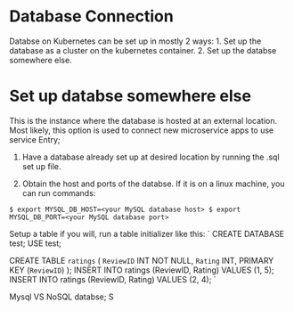 # Database Connection

Databse on Kubernetes can be set up in mostly 2 ways:
    1. Set up the database as a cluster on the kubernetes container.
    2. Set up the databse somewhere else.

# Set up databse somewhere else 

This is the instance where the database is hosted at an external location. Most likely, this option is used to connect new microservice apps to use service Entry;

1. Have a database already set up at desired location by running the .sql set up file. 

2. Obtain the host and ports of the databse. If it is on a linux machine, you can run commands:

`
    $ export MYSQL_DB_HOST=<your MySQL database host>
    $ export MYSQL_DB_PORT=<your MySQL database port>
`

Setup a table if you will, run a table initializer like this: 
`
CREATE DATABASE test;
USE test;

CREATE TABLE `ratings` (
  `ReviewID` INT NOT NULL,
  `Rating` INT,
  PRIMARY KEY (`ReviewID`)
);
INSERT INTO ratings (ReviewID, Rating) VALUES (1, 5);
INSERT INTO ratings (ReviewID, Rating) VALUES (2, 4);
`

Mysql VS NoSQL databse;
S
